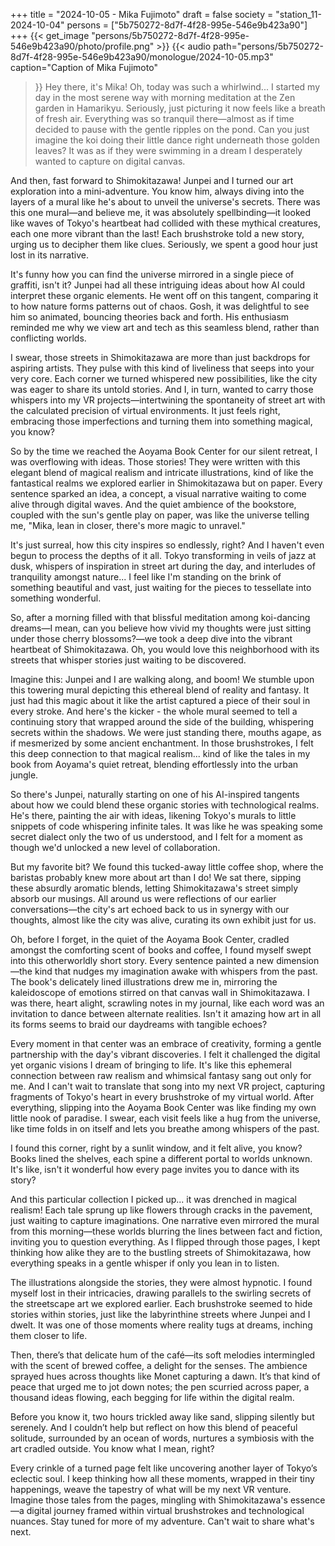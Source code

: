 +++
title = "2024-10-05 - Mika Fujimoto"
draft = false
society = "station_11-2024-10-04"
persons = ["5b750272-8d7f-4f28-995e-546e9b423a90"]
+++
{{< get_image "persons/5b750272-8d7f-4f28-995e-546e9b423a90/photo/profile.png" >}}
{{< audio
    path="persons/5b750272-8d7f-4f28-995e-546e9b423a90/monologue/2024-10-05.mp3" 
    caption="Caption of Mika Fujimoto"
>}}
Hey there, it's Mika! Oh, today was such a whirlwind...
I started my day in the most serene way with morning meditation at the Zen garden in Hamarikyu. Seriously, just picturing it now feels like a breath of fresh air. Everything was so tranquil there—almost as if time decided to pause with the gentle ripples on the pond. Can you just imagine the koi doing their little dance right underneath those golden leaves? It was as if they were swimming in a dream I desperately wanted to capture on digital canvas.

And then, fast forward to Shimokitazawa! Junpei and I turned our art exploration into a mini-adventure. You know him, always diving into the layers of a mural like he's about to unveil the universe's secrets. There was this one mural—and believe me, it was absolutely spellbinding—it looked like waves of Tokyo's heartbeat had collided with these mythical creatures, each one more vibrant than the last! Each brushstroke told a new story, urging us to decipher them like clues. Seriously, we spent a good hour just lost in its narrative.

It's funny how you can find the universe mirrored in a single piece of graffiti, isn't it? Junpei had all these intriguing ideas about how AI could interpret these organic elements. He went off on this tangent, comparing it to how nature forms patterns out of chaos. Gosh, it was delightful to see him so animated, bouncing theories back and forth. His enthusiasm reminded me why we view art and tech as this seamless blend, rather than conflicting worlds. 

I swear, those streets in Shimokitazawa are more than just backdrops for aspiring artists. They pulse with this kind of liveliness that seeps into your very core. Each corner we turned whispered new possibilities, like the city was eager to share its untold stories. And I, in turn, wanted to carry those whispers into my VR projects—intertwining the spontaneity of street art with the calculated precision of virtual environments. It just feels right, embracing those imperfections and turning them into something magical, you know?

So by the time we reached the Aoyama Book Center for our silent retreat, I was overflowing with ideas. Those stories! They were written with this elegant blend of magical realism and intricate illustrations, kind of like the fantastical realms we explored earlier in Shimokitazawa but on paper. Every sentence sparked an idea, a concept, a visual narrative waiting to come alive through digital waves. And the quiet ambience of the bookstore, coupled with the sun's gentle play on paper, was like the universe telling me, "Mika, lean in closer, there's more magic to unravel."

It's just surreal, how this city inspires so endlessly, right? And I haven't even begun to process the depths of it all. Tokyo transforming in veils of jazz at dusk, whispers of inspiration in street art during the day, and interludes of tranquility amongst nature... I feel like I'm standing on the brink of something beautiful and vast, just waiting for the pieces to tessellate into something wonderful.

So, after a morning filled with that blissful meditation among koi-dancing dreams—I mean, can you believe how vivid my thoughts were just sitting under those cherry blossoms?—we took a deep dive into the vibrant heartbeat of Shimokitazawa. Oh, you would love this neighborhood with its streets that whisper stories just waiting to be discovered.

Imagine this: Junpei and I are walking along, and boom! We stumble upon this towering mural depicting this ethereal blend of reality and fantasy. It just had this magic about it like the artist captured a piece of their soul in every stroke. And here's the kicker - the whole mural seemed to tell a continuing story that wrapped around the side of the building, whispering secrets within the shadows. We were just standing there, mouths agape, as if mesmerized by some ancient enchantment. In those brushstrokes, I felt this deep connection to that magical realism... kind of like the tales in my book from Aoyama's quiet retreat, blending effortlessly into the urban jungle.

So there's Junpei, naturally starting on one of his AI-inspired tangents about how we could blend these organic stories with technological realms. He's there, painting the air with ideas, likening Tokyo's murals to little snippets of code whispering infinite tales. It was like he was speaking some secret dialect only the two of us understood, and I felt for a moment as though we'd unlocked a new level of collaboration.

But my favorite bit? We found this tucked-away little coffee shop, where the baristas probably knew more about art than I do! We sat there, sipping these absurdly aromatic blends, letting Shimokitazawa's street simply absorb our musings. All around us were reflections of our earlier conversations—the city's art echoed back to us in synergy with our thoughts, almost like the city was alive, curating its own exhibit just for us.

Oh, before I forget, in the quiet of the Aoyama Book Center, cradled amongst the comforting scent of books and coffee, I found myself swept into this otherworldly short story. Every sentence painted a new dimension—the kind that nudges my imagination awake with whispers from the past. The book's delicately lined illustrations drew me in, mirroring the kaleidoscope of emotions stirred on that canvas wall in Shimokitazawa. I was there, heart alight, scrawling notes in my journal, like each word was an invitation to dance between alternate realities. Isn't it amazing how art in all its forms seems to braid our daydreams with tangible echoes?

Every moment in that center was an embrace of creativity, forming a gentle partnership with the day's vibrant discoveries. I felt it challenged the digital yet organic visions I dream of bringing to life. It's like this ephemeral connection between raw realism and whimsical fantasy sang out only for me. And I can't wait to translate that song into my next VR project, capturing fragments of Tokyo's heart in every brushstroke of my virtual world.
After everything, slipping into the Aoyama Book Center was like finding my own little nook of paradise. I swear, each visit feels like a hug from the universe, like time folds in on itself and lets you breathe among whispers of the past.

I found this corner, right by a sunlit window, and it felt alive, you know? Books lined the shelves, each spine a different portal to worlds unknown. It's like, isn't it wonderful how every page invites you to dance with its story?

And this particular collection I picked up... it was drenched in magical realism! Each tale sprung up like flowers through cracks in the pavement, just waiting to capture imaginations. One narrative even mirrored the mural from this morning—these worlds blurring the lines between fact and fiction, inviting you to question everything. As I flipped through those pages, I kept thinking how alike they are to the bustling streets of Shimokitazawa, how everything speaks in a gentle whisper if only you lean in to listen.

The illustrations alongside the stories, they were almost hypnotic. I found myself lost in their intricacies, drawing parallels to the swirling secrets of the streetscape art we explored earlier. Each brushstroke seemed to hide stories within stories, just like the labyrinthine streets where Junpei and I dwelt. It was one of those moments where reality tugs at dreams, inching them closer to life.

Then, there’s that delicate hum of the café—its soft melodies intermingled with the scent of brewed coffee, a delight for the senses. The ambience sprayed hues across thoughts like Monet capturing a dawn. It’s that kind of peace that urged me to jot down notes; the pen scurried across paper, a thousand ideas flowing, each begging for life within the digital realm.

Before you know it, two hours trickled away like sand, slipping silently but serenely. And I couldn’t help but reflect on how this blend of peaceful solitude, surrounded by an ocean of words, nurtures a symbiosis with the art cradled outside. You know what I mean, right?

Every crinkle of a turned page felt like uncovering another layer of Tokyo’s eclectic soul. I keep thinking how all these moments, wrapped in their tiny happenings, weave the tapestry of what will be my next VR venture. Imagine those tales from the pages, mingling with Shimokitazawa's essence—a digital journey framed within virtual brushstrokes and technological nuances.
Stay tuned for more of my adventure. Can't wait to share what's next.

